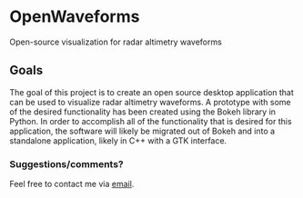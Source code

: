 # OpenWaveforms
Open-source visualization for radar altimetry waveforms

## Goals
The goal of this project is to create an open source desktop application that can be used to visualize radar altimetry waveforms. A prototype with some of the desired functionality has been created using the Bokeh library in Python. In order to accomplish all of the functionality that is desired for this application, the software will likely be migrated out of Bokeh and into a standalone application, likely in C++ with a GTK interface. 

### Suggestions/comments?
Feel free to contact me via [email](mailto:jaredklemm@protonmail.com).

